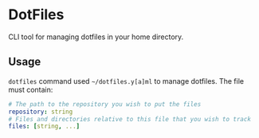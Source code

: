# DotFiles

CLI tool for managing dotfiles in your home directory.

## Usage

`dotfiles` command used `~/dotfiles.y[a]ml` to manage dotfiles. The file must contain:

```yaml
# The path to the repository you wish to put the files
repository: string
# Files and directories relative to this file that you wish to track
files: [string, ...]
```
